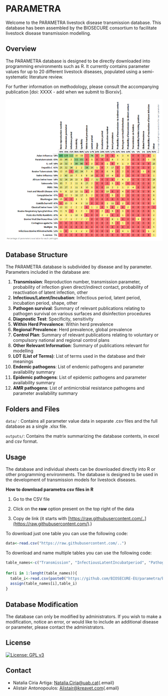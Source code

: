 # PARAMETRA

Welcome to the PARAMETRA livestock disease transmission database. This database has been assembled by the BIOSECURE consortium to facilitate livestock disease transmission modelling.

## Overview

The PARAMETRA database is designed to be directly downloaded into programming environments such as R. It currently contains parameter values for up to 20 different livestock diseases, populated using a semi-systematic literature review.

For further information on methodology, please consult the accompanying publication [doi: XXXX - add when we submit to Biorxiv].

![Parameter availability](images/2024_10_03_param_matrix.png)

## Database Structure

The PARAMETRA database is subdivided by disease and by parameter. Parameters included in the database are:

1.  **Transmission**: Reproduction number, transmission parameter, probability of infection given direct/indirect contact, probability of reactivation of latent infection, other
2.  **Infectious/Latent/Incubation**: Infectious period, latent period, incubation period, shape, other
3.  **Pathogen survival**: Summary of relevant publications relating to pathogen survival on various surfaces and disinfection procedures
4.  **Diagnostic Test**: Specificity, sensitivity
5.  **Within Herd Prevalence**: Within herd prevalence
6.  **Regional Prevalence**: Herd prevalence, global prevalence
7.  **Control Plan**: Summary of relevant publications relating to voluntary or compulsory national and regional control plans
8.  **Other Relevant Information**: Summary of publications relevant for modelling
9.  **LOT (List of Terms)**: List of terms used in the database and their meanings
10. **Endemic pathogens**: List of endemic pathogens and parameter availability summary
11. **Epidemic pathogens**: List of epidemic pathogens and parameter availability summary
12. **AMR pathogens**: List of antimicrobial resistance pathogens and parameter availability summary

## Folders and Files

`data/` : Contains all parameter value data in separate .csv files and the full database as a single .xlsx file.

`outputs/`: Contains the matrix summarizing the database contents, in excel and csv format.

## Usage

The database and individual sheets can be downloaded directly into R or other programming environments. The database is designed to be used in the development of transmission models for livestock diseases.

**How to download parametra csv files in R**

1.  Go to the CSV file

2.  Click on the **raw** option present on the top right of the data

3.  Copy de link (it starts with [https://raw.githubusercontent.com/..](https://raw.githubusercontent.com/).)

To download just one table you can use the following code:

``` r
data<-read.csv("https://raw.githubusercontent.com/..")
```

To download and name multiple tables you can use the following code:

``` r
table_names<-c("Transmission", "InfectiousLatentIncubatperiod", "PathogenSurvival","DiagnosticTest","WithinHerdPrevalence", "RegionalPrevalence", "ControlPlan", "OtherRelevantInformation", "LOT", "ChangesLog", "Endemic_Pathogens", "Epidemic_Pathogens", "AMR_Pathogens")               

for(i in 1:lenght(table_names)){
  table_i<-read.csv(paste0("https://github.com/BIOSECURE-EU/parametra/blob/main/data/",table_names[i]))
  assign(table_names[i],table_i)
}
```

## Database Modification

The database can only be modified by administrators. If you wish to make a modification, notice an error, or would like to include an additional disease or parameter, please contact the administrators.

## License

[![License: GPL v3](https://img.shields.io/badge/License-GPLv3-blue.svg)](https://www.gnu.org/licenses/gpl-3.0)

## Contact

-   Natalia Ciria Artiga: [Natalia.Ciria\@uab.cat](mailto:Natalia.Ciria@uab.cat){.email}
-   Alistair Antonopoulos: [Alistair\@kreavet.com](mailto:Alistair@kreavet.com){.email}
